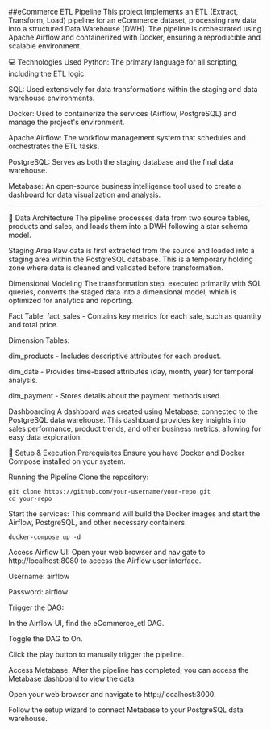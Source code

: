 


##eCommerce ETL Pipeline
This project implements an ETL (Extract, Transform, Load) pipeline for an eCommerce dataset, processing raw data into a structured Data Warehouse (DWH). The pipeline is orchestrated using Apache Airflow and containerized with Docker, ensuring a reproducible and scalable environment.

💻 Technologies Used
Python: The primary language for all scripting, including the ETL logic.

SQL: Used extensively for data transformations within the staging and data warehouse environments.

Docker: Used to containerize the services (Airflow, PostgreSQL) and manage the project's environment.

Apache Airflow: The workflow management system that schedules and orchestrates the ETL tasks.

PostgreSQL: Serves as both the staging database and the final data warehouse.

Metabase: An open-source business intelligence tool used to create a dashboard for data visualization and analysis.

---

📂 Data Architecture
The pipeline processes data from two source tables, products and sales, and loads them into a DWH following a star schema model.

Staging Area
Raw data is first extracted from the source and loaded into a staging area within the PostgreSQL database. This is a temporary holding zone where data is cleaned and validated before transformation.

Dimensional Modeling
The transformation step, executed primarily with SQL queries, converts the staged data into a dimensional model, which is optimized for analytics and reporting.

Fact Table: fact_sales - Contains key metrics for each sale, such as quantity and total price.

Dimension Tables:

dim_products - Includes descriptive attributes for each product.

dim_date - Provides time-based attributes (day, month, year) for temporal analysis.

dim_payment - Stores details about the payment methods used.

Dashboarding
A dashboard was created using Metabase, connected to the PostgreSQL data warehouse. This dashboard provides key insights into sales performance, product trends, and other business metrics, allowing for easy data exploration.


🚀 Setup & Execution
Prerequisites
Ensure you have Docker and Docker Compose installed on your system.

Running the Pipeline
Clone the repository:

```
git clone https://github.com/your-username/your-repo.git
cd your-repo

```

Start the services:
This command will build the Docker images and start the Airflow, PostgreSQL, and other necessary containers.

```
docker-compose up -d
```
Access Airflow UI:
Open your web browser and navigate to http://localhost:8080 to access the Airflow user interface.

Username: airflow

Password: airflow

Trigger the DAG:

In the Airflow UI, find the eCommerce_etl DAG.

Toggle the DAG to On.

Click the play button to manually trigger the pipeline.

Access Metabase:
After the pipeline has completed, you can access the Metabase dashboard to view the data.

Open your web browser and navigate to http://localhost:3000.

Follow the setup wizard to connect Metabase to your PostgreSQL data warehouse.


